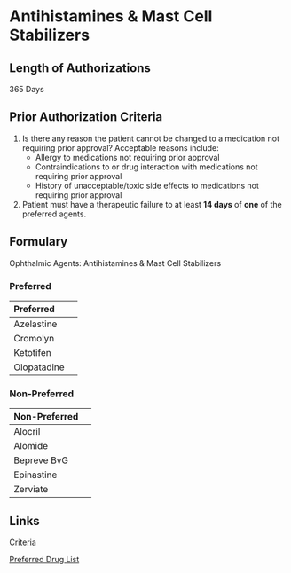 # Antihistamines & Mast Cell Stabilizers

## Length of Authorizations

365 Days

## Prior Authorization Criteria

1.  Is there any reason the patient cannot be changed to a medication not requiring prior approval? Acceptable reasons include:
    -   Allergy to medications not requiring prior approval
    -   Contraindications to or drug interaction with medications not requiring prior approval
    -   History of unacceptable/toxic side effects to medications not requiring prior approval
2.  Patient must have a therapeutic failure to at least **14 days** of **one** of the preferred agents.

## Formulary

Ophthalmic Agents: Antihistamines & Mast Cell Stabilizers

### Preferred

| Preferred   |      |
| :---------- | ---: |
| Azelastine  |      |
| Cromolyn    |      |
| Ketotifen   |      |
| Olopatadine |      |

### Non-Preferred

| Non-Preferred |      |
| :------------ | ---: |
| Alocril       |      |
| Alomide       |      |
| Bepreve BvG   |      |
| Epinastine    |      |
| Zerviate      |      |

## Links

[Criteria](https://pharmacy.medicaid.ohio.gov/sites/default/files/20220415_UPDL_Criteria_FINAL_.pdf#page=82)

[Preferred Drug List](https://pharmacy.medicaid.ohio.gov/sites/default/files/20220701_UPDL_FINAL.pdf#page=28)
